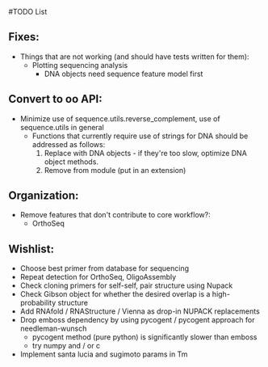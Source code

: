 #TODO List

## Fixes:
* Things that are not working (and should have tests written for them):
  * Plotting sequencing analysis
    * DNA objects need sequence feature model first

## Convert to oo API:
* Minimize use of sequence.utils.reverse_complement, use of sequence.utils in general
  * Functions that currently require use of strings for DNA should be addressed as follows:
    1. Replace with DNA objects - if they're too slow, optimize DNA object methods.
    2. Remove from module (put in an extension)

## Organization:
* Remove features that don't contribute to core workflow?:
  * OrthoSeq

## Wishlist:
* Choose best primer from database for sequencing
* Repeat detection for OrthoSeq, OligoAssembly
* Check cloning primers for self-self, pair structure using Nupack
* Check Gibson object for whether the desired overlap is a high-probability structure
* Add RNAfold / RNAStructure / Vienna as drop-in NUPACK replacements
* Drop emboss dependency by using pycogent / pycogent approach for needleman-wunsch
  * pycogent method (pure python) is significantly slower than emboss
  * try numpy and / or c
* Implement santa lucia and sugimoto params in Tm
